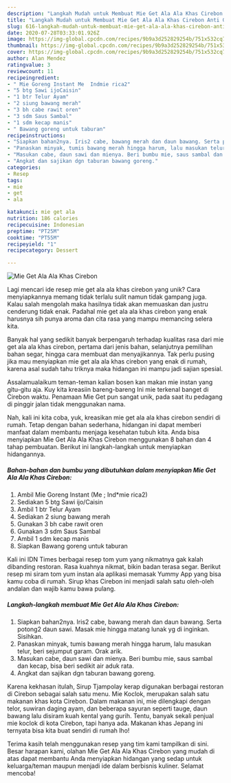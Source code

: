 ```yaml
---
description: "Langkah Mudah untuk Membuat Mie Get Ala Ala Khas Cirebon Anti Gagal"
title: "Langkah Mudah untuk Membuat Mie Get Ala Ala Khas Cirebon Anti Gagal"
slug: 616-langkah-mudah-untuk-membuat-mie-get-ala-ala-khas-cirebon-anti-gagal
date: 2020-07-28T03:33:01.926Z
image: https://img-global.cpcdn.com/recipes/9b9a3d252829254b/751x532cq70/mie-get-ala-ala-khas-cirebon-foto-resep-utama.jpg
thumbnail: https://img-global.cpcdn.com/recipes/9b9a3d252829254b/751x532cq70/mie-get-ala-ala-khas-cirebon-foto-resep-utama.jpg
cover: https://img-global.cpcdn.com/recipes/9b9a3d252829254b/751x532cq70/mie-get-ala-ala-khas-cirebon-foto-resep-utama.jpg
author: Alan Mendez
ratingvalue: 3
reviewcount: 11
recipeingredient:
- " Mie Goreng Instant Me  Indmie rica2"
- "5 btg Sawi ijoCaisin"
- "1 btr Telur Ayam"
- "2 siung bawang merah"
- "3 bh cabe rawit oren"
- "3 sdm Saus Sambal"
- "1 sdm kecap manis"
- " Bawang goreng untuk taburan"
recipeinstructions:
- "Siapkan bahan2nya. Iris2 cabe, bawang merah dan daun bawang. Serta potong2 daun sawi. Masak mie hingga matang lunak yg di inginkan. Sisihkan."
- "Panaskan minyak, tumis bawang merah hingga harum, lalu masukan telur, beri sejumput garam. Orak arik."
- "Masukan cabe, daun sawi dan mienya. Beri bumbu mie, saus sambal dan kecap, bisa beri sedikit air aduk rata."
- "Angkat dan sajikan dgn taburan bawang goreng."
categories:
- Resep
tags:
- mie
- get
- ala

katakunci: mie get ala 
nutrition: 186 calories
recipecuisine: Indonesian
preptime: "PT25M"
cooktime: "PT55M"
recipeyield: "1"
recipecategory: Dessert

---
```



![Mie Get Ala Ala Khas Cirebon](https://img-global.cpcdn.com/recipes/9b9a3d252829254b/751x532cq70/mie-get-ala-ala-khas-cirebon-foto-resep-utama.jpg)

Lagi mencari ide resep mie get ala ala khas cirebon yang unik? Cara menyiapkannya memang tidak terlalu sulit namun tidak gampang juga. Kalau salah mengolah maka hasilnya tidak akan memuaskan dan justru cenderung tidak enak. Padahal mie get ala ala khas cirebon yang enak harusnya sih punya aroma dan cita rasa yang mampu memancing selera kita.

Banyak hal yang sedikit banyak berpengaruh terhadap kualitas rasa dari mie get ala ala khas cirebon, pertama dari jenis bahan, selanjutnya pemilihan bahan segar, hingga cara membuat dan menyajikannya. Tak perlu pusing jika mau menyiapkan mie get ala ala khas cirebon yang enak di rumah, karena asal sudah tahu triknya maka hidangan ini mampu jadi sajian spesial.

Assalamualaikum teman-teman kalian bosen kan makan mie instan yang gitu-gitu aja. Kuy kita kreasiin bareng-bareng Ini mie terkenal banget di Cirebon waktu. Penamaan Mie Get pun sangat unik, pada saat itu pedagang di pinggir jalan tidak menggunakan nama.


Nah, kali ini kita coba, yuk, kreasikan mie get ala ala khas cirebon sendiri di rumah. Tetap dengan bahan sederhana, hidangan ini dapat memberi manfaat dalam membantu menjaga kesehatan tubuh kita. Anda bisa menyiapkan Mie Get Ala Ala Khas Cirebon menggunakan 8 bahan dan 4 tahap pembuatan. Berikut ini langkah-langkah untuk menyiapkan hidangannya.

<!--inarticleads1-->

##### Bahan-bahan dan bumbu yang dibutuhkan dalam menyiapkan Mie Get Ala Ala Khas Cirebon:

1. Ambil  Mie Goreng Instant (Me ; Ind*mie rica2)
1. Sediakan 5 btg Sawi ijo/Caisin
1. Ambil 1 btr Telur Ayam
1. Sediakan 2 siung bawang merah
1. Gunakan 3 bh cabe rawit oren
1. Gunakan 3 sdm Saus Sambal
1. Ambil 1 sdm kecap manis
1. Siapkan  Bawang goreng untuk taburan


Kali ini IDN Times berbagai resep tom yum yang nikmatnya gak kalah dibanding restoran. Rasa kuahnya nikmat, bikin badan terasa segar. Berikut resep mi siram tom yum instan ala aplikasi memasak Yummy App yang bisa kamu coba di rumah. Sirup khas Cirebon ini menjadi salah satu oleh-oleh andalan dan wajib kamu bawa pulang. 

<!--inarticleads2-->

##### Langkah-langkah membuat Mie Get Ala Ala Khas Cirebon:

1. Siapkan bahan2nya. Iris2 cabe, bawang merah dan daun bawang. Serta potong2 daun sawi. Masak mie hingga matang lunak yg di inginkan. Sisihkan.
1. Panaskan minyak, tumis bawang merah hingga harum, lalu masukan telur, beri sejumput garam. Orak arik.
1. Masukan cabe, daun sawi dan mienya. Beri bumbu mie, saus sambal dan kecap, bisa beri sedikit air aduk rata.
1. Angkat dan sajikan dgn taburan bawang goreng.


Karena kekhasan itulah, Sirup Tjampolay kerap digunakan berbagai restoran di Cirebon sebagai salah satu menu. Mie Koclok, merupakan salah satu makanan khas kota Cirebon. Dalam makanan ini, mie dilengkapi dengan telor, suwiran daging ayam, dan beberapa sayuran seperti tauge, daun bawang lalu disiram kuah kental yang gurih. Tentu, banyak sekali penjual mie koclok di kota Cirebon, tapi hanya ada. Makanan khas Jepang ini ternyata bisa kita buat sendiri di rumah lho! 

Terima kasih telah menggunakan resep yang tim kami tampilkan di sini. Besar harapan kami, olahan Mie Get Ala Ala Khas Cirebon yang mudah di atas dapat membantu Anda menyiapkan hidangan yang sedap untuk keluarga/teman maupun menjadi ide dalam berbisnis kuliner. Selamat mencoba!
